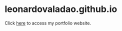 # leonardovaladao.github.io
<p> Click <a href="https://leonardovaladao.github.io/index">here</a> to access my portfolio website.</p>
